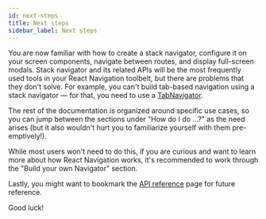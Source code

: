 ```yaml
---
id: next-steps
title: Next steps
sidebar_label: Next steps
---
```


You are now familiar with how to create a stack navigator, configure it on your screen components, navigate between routes, and display full-screen modals. Stack navigator and its related APIs will be the most frequently used tools in your React Navigation toolbelt, but there are problems that they don't solve. For example, you can't build tab-based navigation using a stack navigator &mdash; for that, you need to use a [TabNavigator](/docs/tab-based-navigation.html).

The rest of the documentation is organized around specific use cases, so you can jump between the sections under "How do I do ...?" as the need arises (but it also wouldn't hurt you to familiarize yourself with them pre-emptively!).

While most users won't need to do this, if you are curious and want to learn more about how React Navigation works, it's recommended to work through the "Build your own Navigator" section.

Lastly, you might want to bookmark the [API reference](/docs/api-reference.html) page for future reference.

Good luck!
